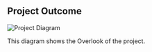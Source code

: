 ## Project Outcome

![Project Diagram](Capture3.PNG)

This diagram shows the Overlook of the project.

